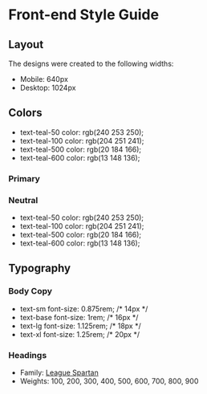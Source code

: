 # Front-end Style Guide

## Layout

The designs were created to the following widths:

- Mobile: 640px
- Desktop: 1024px

## Colors
- text-teal-50	color: rgb(240 253 250);
- text-teal-100	color: rgb(204 251 241);
- text-teal-500	color: rgb(20 184 166);
- text-teal-600	color: rgb(13 148 136);

### Primary

### Neutral
- text-teal-50	color: rgb(240 253 250);
- text-teal-100	color: rgb(204 251 241);
- text-teal-500	color: rgb(20 184 166);
- text-teal-600	color: rgb(13 148 136);

## Typography

### Body Copy

- text-sm	font-size: 0.875rem; /* 14px */
- text-base	font-size: 1rem; /* 16px */
- text-lg	font-size: 1.125rem; /* 18px */
- text-xl	font-size: 1.25rem; /* 20px */

### Headings

- Family: [League Spartan](https://fonts.googleapis.com/css2?family=League+Spartan:wght@100;200;300;400;500;600;700;800;900&display=swap)
- Weights: 100, 200, 300, 400, 500, 600, 700, 800, 900
